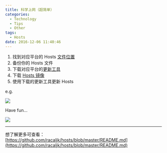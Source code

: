 ```yaml
---
title: 科学上网（超简单）
categories:
  - Technology
  - Tips
  - Other
tags:
  - Hosts
date: 2016-12-06 11:40:46
---
```


1. 找到对应平台的 Hosts [文件位置](https://github.com/racaljk/hosts/wiki/%E5%90%84%E5%B9%B3%E5%8F%B0-hosts-%E6%96%87%E4%BB%B6%E4%BD%8D%E7%BD%AE)
2. 备份你的 Hosts 文件
3. 下载对应平台的[更新工具](https://github.com/racaljk/hosts/blob/master/tools)
4. 下载 [Hosts 镜像](https://coding.net/u/scaffrey/p/hosts/git/raw/master/hosts)
5. 使用下载的更新工具更新 Hosts

<!-- more -->

e.g.

![](http://ofsuv8s64.bkt.clouddn.com/blog/2016-12-06-modifyHosts.gif)

Have fun...

![](http://ofsuv8s64.bkt.clouddn.com/blog/2016-12-06-result.gif)

---

想了解更多可查看：[https://github.com/racaljk/hosts/blob/master/README.md](https://github.com/racaljk/hosts/blob/master/README.md)